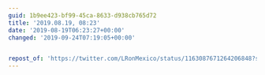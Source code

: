 ```yaml
---
guid: 1b9ee423-bf99-45ca-8633-d938cb765d72
title: '2019.08.19, 08:23'
date: '2019-08-19T06:23:27+00:00'
changed: '2019-09-24T07:19:05+00:00'


repost_of: 'https://twitter.com/LRonMexico/status/1163087671264206848?s=20'
---
```


